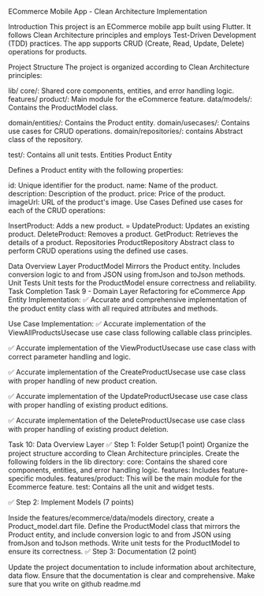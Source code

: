 ECommerce Mobile App - Clean Architecture Implementation

Introduction
This project is an ECommerce mobile app built using Flutter. It follows Clean Architecture principles and employs Test-Driven Development (TDD) practices. The app supports CRUD (Create, Read, Update, Delete) operations for products.

Project Structure
The project is organized according to Clean Architecture principles:

lib/
core/: Shared core components, entities, and error handling logic.
features/
product/: Main module for the eCommerce feature.
data/models/: Contains the ProductModel class.

domain/entities/: Contains the Product entity.
domain/usecases/: Contains use cases for CRUD operations.
domain/repositories/: contains Abstract class of the repository.

test/: Contains all unit tests.
Entities
Product Entity

Defines a Product entity with the following properties:

id: Unique identifier for the product.
name: Name of the product.
description: Description of the product.
price: Price of the product.
imageUrl: URL of the product's image.
Use Cases
Defined use cases for each of the CRUD operations:

InsertProduct: Adds a new product. = UpdateProduct: Updates an existing product.
DeleteProduct: Removes a product.
GetProduct: Retrieves the details of a product.
Repositories
ProductRepository
Abstract class to perform CRUD operations using the defined use cases.

Data Overview Layer
ProductModel
Mirrors the Product entity.
Includes conversion logic to and from JSON using fromJson and toJson methods.
Unit Tests
Unit tests for the ProductModel ensure correctness and reliability.
Task Completion
Task 9 - Domain Layer Refactoring for eCommerce App
Entity Implementation:
✅ Accurate and comprehensive implementation of the product entity class with all required attributes and methods.

Use Case Implementation:
✅ Accurate implementation of the ViewAllProductsUsecase use case class following callable class principles.

✅ Accurate implementation of the ViewProductUsecase use case class with correct parameter handling and logic.

✅ Accurate implementation of the CreateProductUsecase use case class with proper handling of new product creation.

✅ Accurate implementation of the UpdateProductUsecase use case class with proper handling of existing product editions.

✅ Accurate implementation of the DeleteProductUsecase use case class with proper handling of existing product deletion.

Task 10: Data Overview Layer
✅ Step 1: Folder Setup(1 point) Organize the project structure according to Clean Architecture principles. Create the following folders in the lib directory: core: Contains the shared core components, entities, and error handling logic. features: Includes feature-specific modules. features/product: This will be the main module for the Ecommerce feature. test: Contains all the unit and widget tests.

✅ Step 2: Implement Models (7 points)

Inside the features/ecommerce/data/models directory, create a Product_model.dart file.
Define the ProductModel class that mirrors the Product entity, and include conversion logic to and from JSON using fromJson and toJson methods.
Write unit tests for the ProductModel to ensure its correctness.
✅ Step 3: Documentation (2 point)

Update the project documentation to include information about architecture, data flow. Ensure that the documentation is clear and comprehensive. Make sure that you write on github readme.md
